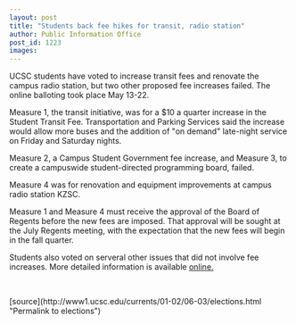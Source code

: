 ```yaml
---
layout: post
title: "Students back fee hikes for transit, radio station"
author: Public Information Office
post_id: 1223
images:
---
```


<p>
  UCSC students have voted to increase transit fees and renovate the campus radio station, but two other proposed fee increases failed. The online balloting took place May 13-22.
</p>
<p>
  Measure 1, the transit initiative, was for a $10 a quarter increase in the Student Transit Fee. Transportation and Parking Services said the increase would allow more buses and the addition of "on demand" late-night service on Friday and Saturday nights.
</p>
<p>
  Measure 2, a Campus Student Government fee increase, and Measure 3, to create a campuswide student-directed programming board, failed.
</p>
<p>
  Measure 4 was for renovation and equipment improvements at campus radio station KZSC.
</p>
<p>
  Measure 1 and Measure 4 must receive the approval of the Board of Regents before the new fees are imposed. That approval will be sought at the July Regents meeting, with the expectation that the new fees will begin in the fall quarter.
</p>
<p>
  Students also voted on serveral other issues that did not involve fee increases. More detailed information is available <a href="http://elections.ucsc.edu/elections/results.html">online.</a>
</p>
<p>
  <br>

</p>
<p>

</p>
[source](http://www1.ucsc.edu/currents/01-02/06-03/elections.html "Permalink to elections")
